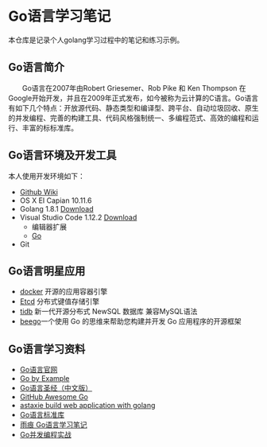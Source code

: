 # Go语言学习笔记
本仓库是记录个人golang学习过程中的笔记和练习示例。

## Go语言简介
  &emsp;&emsp;Go语言在2007年由Robert Griesemer、Rob Pike 和 Ken Thompson 在 Google开始开发，并且在2009年正式发布，如今被称为云计算的C语言。Go语言有如下几个特点：开放源代码、静态类型和编译型、跨平台、自动垃圾回收、原生的并发编程、完善的构建工具、代码风格强制统一、多编程范式、高效的编程和运行、丰富的标标准库。

## Go语言环境及开发工具
本人使用开发环境如下：
* [Github Wiki](https://github.com/zhuzhenyu/lean-golang/wiki/Mac-Golang-%E5%BC%80%E5%8F%91%E7%8E%AF%E5%A2%83)
* OS X EI Capian  10.11.6
* Golang 1.8.1 [Download](https://golang.org/dl/)
* Visual Studio Code  1.12.2 [Download](https://code.visualstudio.com/)
  * 编辑器扩展
  * [Go](https://marketplace.visualstudio.com/items?itemName=lukehoban.Go)
* Git

## Go语言明星应用

* [docker](https://www.docker.com) 开源的应用容器引擎
* [Etcd](https://coreos.com/etcd/docs/latest/) 分布式键值存储引擎
* [tidb](https://pingcap.com/index-zh) 新一代开源分布式 NewSQL 数据库 兼容MySQL语法
* [beego](https://beego.me/)一个使用 Go 的思维来帮助您构建并开发 Go 应用程序的开源框架


## Go语言学习资料

* [Go语言官网](https://golang.org)
* [Go by Example](https://gobyexample.com)
* [Go语言圣经（中文版）](http://docs.plhwin.com/gopl-zh/index.html)
* [GitHub Awesome Go](https://github.com/avelino/awesome-go)
* [astaxie build web application with golang](https://github.com/astaxie/build-web-application-with-golang/blob/master/zh/preface.md)
* [Go语言标准库](https://github.com/polaris1119/The-Golang-Standard-Library-by-Example)
* [雨痕 Go语言学习笔记](https://github.com/qyuhen/book)
* [Go并发编程实战](https://github.com/gopcp/example.v2)

